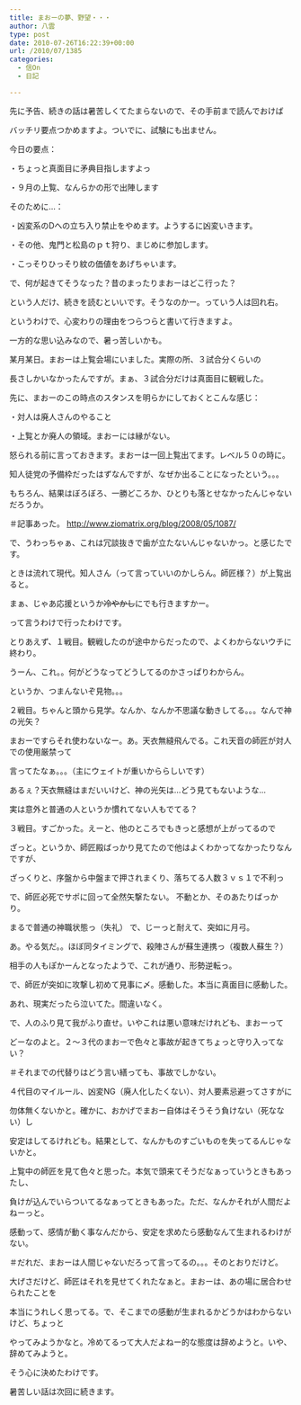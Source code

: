 ```yaml
---
title: まおーの夢、野望・・・
author: 八雲
type: post
date: 2010-07-26T16:22:39+00:00
url: /2010/07/1385
categories:
  - 信On
  - 日記

---
```

先に予告、続きの話は暑苦しくてたまらないので、その手前まで読んでおけば
  
バッチリ要点つかめますよ。ついでに、試験にも出ません。

今日の要点：
  
・ちょっと真面目に矛典目指しますよっ
  
・９月の上覧、なんらかの形で出陣します

そのために…：
  
・凶変系のDへの立ち入り禁止をやめます。ようするに凶変いきます。
  
・その他、鬼門と松島のｐｔ狩り、まじめに参加します。
  
・こっそりひっそり紋の価値をあげちゃいます。

で、何が起きてそうなった？昔のまったりまおーはどこ行った？
  
という人だけ、続きを読むといいです。そうなのかー。っていう人は回れ右。

<!--more-->

というわけで、心変わりの理由をつらつらと書いて行きますよ。
  
一方的な思い込みなので、暑っ苦しいかも。

某月某日。まおーは上覧会場にいました。実際の所、３試合分くらいの
  
長さしかいなかったんですが。まぁ、３試合分だけは真面目に観戦した。

先に、まおーのこの時点のスタンスを明らかにしておくとこんな感じ：
  
・対人は廃人さんのやること
  
・上覧とか廃人の領域。まおーには縁がない。

怒られる前に言っておきます。まおーは一回上覧出てます。レベル５０の時に。
  
知人徒党の予備枠だったはずなんですが、なぜか出ることになったという。。。
  
もちろん、結果はぼろぼろ、一勝どころか、ひとりも落とせなかったんじゃないだろうか。
  
＃記事あった。 http://www.ziomatrix.org/blog/2008/05/1087/
  
で、うわっちゃぁ、これは冗談抜きで歯が立たないんじゃないかっ。と感じたです。

ときは流れて現代。知人さん（って言っていいのかしらん。師匠様？）が上覧出ると。
  
まぁ、じゃあ応援というか<del datetime="2010-07-26T16:36:03+00:00">冷やかし</del>にでも行きますかー。
  
って言うわけで行ったわけです。
  
とりあえず、１戦目。観戦したのが途中からだったので、よくわからないウチに終わり。
  
うーん、これ。。何がどうなってどうしてるのかさっぱりわからん。
  
というか、つまんないぞ見物。。。

２戦目。ちゃんと頭から見学。なんか、なんか不思議な動きしてる。。。なんで神の光矢？
  
まおーですらそれ使わないなー。あ。天衣無縫飛んでる。これ天音の師匠が対人での使用厳禁って
  
言ってたなぁ。。。（主にウェイトが重いかららしいです）
  
あるぇ？天衣無縫はまだいいけど、神の光矢は…どう見てもないような…
  
実は意外と普通の人というか慣れてない人もでてる？

３戦目。すごかった。えーと、他のところでもきっと感想が上がってるので
  
ざっと。というか、師匠殿ばっかり見てたので他はよくわかってなかったりなんですが、
  
ざっくりと、序盤から中盤まで押されまくり、落ちてる人数３ｖｓ１で不利っ
  
で、師匠必死でサポに回って全然矢撃たない。 不動とか、そのあたりばっかり。
  
まるで普通の神職状態っ（失礼） で、じーっと耐えて、突如に月弓。
  
あ。やる気だ。。ほぼ同タイミングで、殺陣さんが蘇生連携っ（複数人蘇生？）
  
相手の人もぽかーんとなったようで、これが通り、形勢逆転っ。
  
で、師匠が突如に攻撃し初めて見事に〆。感動した。本当に真面目に感動した。
  
あれ、現実だったら泣いてた。間違いなく。

で、人のふり見て我がふり直せ。いやこれは悪い意味だけれども、まおーって
  
どーなのよと。２〜３代のまおーで色々と事故が起きてちょっと守り入ってない？
  
＃それまでの代替りはどう言い繕っても、事故でしかない。
  
４代目のマイルール、凶変NG（廃人化したくない）、対人要素忌避ってさすがに
  
勿体無くないかと。確かに、おかげでまおー自体はそうそう負けない（死なない）し
  
安定はしてるけれども。結果として、なんかものすごいものを失ってるんじゃないかと。
  
上覧中の師匠を見て色々と思った。本気で頭来てそうだなぁっていうときもあったし、
  
負けが込んでいらついてるなぁってときもあった。ただ、なんかそれが人間だよねーっと。
  
感動って、感情が動く事なんだから、安定を求めたら感動なんて生まれるわけがない。
  
＃だれだ、まおーは人間じゃないだろって言ってるの。。。そのとおりだけど。

大げさだけど、師匠はそれを見せてくれたなぁと。まおーは、あの場に居合わせられたことを
  
本当にうれしく思ってる。で、そこまでの感動が生まれるかどうかはわからないけど、ちょっと
  
やってみようかなと。冷めてるって大人だよねー的な態度は辞めようと。いや、辞めてみようと。
  
そう心に決めたわけです。

暑苦しい話は次回に続きます。